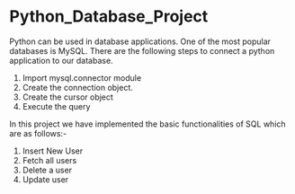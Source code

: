 # Python_Database_Project

Python can be used in database applications. One of the most popular databases is MySQL.
There are the following steps to connect a python application to our database.

1. Import mysql.connector module
2. Create the connection object.
3. Create the cursor object
4. Execute the query

In this project we have implemented the basic functionalities of SQL which are as follows:-
1. Insert New User
2. Fetch all users
3. Delete a user
4. Update user
